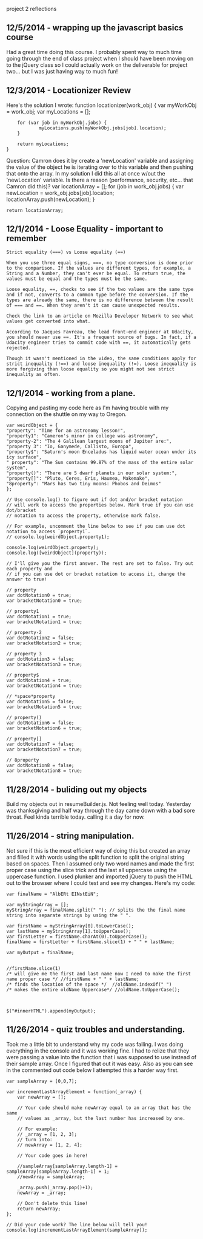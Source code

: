project 2 reflections

## 12/5/2014 - wrapping up the javascript basics course
Had a great time doing this course.  I probably spent way to much time going through the end of class project when I should have been moving on to the jQuery class so I could actually work on the deliverable for project two... but I was just having way to much fun!  

## 12/3/2014 - Locationizer Review
Here's the solution I wrote:
	function locationizer(work_obj) {
	    var myWorkObj = work_obj;
	    var myLocations = [];
	    
	    for (var job in myWorkObj.jobs) {
	            myLocations.push(myWorkObj.jobs[job].location);
	    }
	    
	    return myLocations;
	}
Question: Camron does it by create a 'newLocation' variable and assigning the value of the object he is iterating over to this variable and then pushing that onto the array.  In my solution I did this all at once w/out the 'newLocation' variable.  Is there a reason (performance, security, etc... that Camron did this)?
	var locationArray = [];
	for (job in work_obj.jobs) {
		var newLocation = work_obj.jobs[job].location;
		locationArray.push(newLocation);
	}

	return locationArray;

## 12/1/2014 - Loose Equality - important to remember

	Strict equality (===) vs Loose equality (==)

	When you use three equal signs, ===, no type conversion is done prior to the comparison. If the values are different types, for example, a String and a Number, they can't ever be equal. To return true, the values must be equal and the types must be the same.

	Loose equality, ==, checks to see if the two values are the same type and if not, converts to a common type before the conversion. If the types are already the same, there is no difference between the result of === and ==. When they aren't it can cause unexpected results.

	Check the link to an article on Mozilla Developer Network to see what values get converted into what.

	According to Jacques Favreau, the lead front-end engineer at Udacity, you should never use ==. It's a frequent source of bugs. In fact, if a Udacity engineer tries to commit code with ==, it automatically gets rejected.

	Though it wasn't mentioned in the video, the same conditions apply for strict inequality (!==) and loose inequality (!=). Loose inequality is more forgiving than loose equality so you might not see strict inequality as often.

## 12/1/2014 - working from a plane.  
Copying and pasting my code here as I'm having trouble with my connection on the shuttle on my way to Oregon.  

	var weirdObject = {
    "property": "Time for an astronomy lesson!",
    "property1": "Cameron's minor in college was astronomy",
    "property-2": "The 4 Galilean largest moons of Jupiter are:",
    "property 3": "Io, Ganymede, Callisto, Europa",
    "property$": "Saturn's moon Enceladus has liquid water ocean under its icy surface",
    " property": "The Sun contains 99.87% of the mass of the entire solar system",
    "property()": "There are 5 dwarf planets in our solar system:",
    "property[]": "Pluto, Ceres, Eris, Haumea, Makemake",
    "8property": "Mars has two tiny moons: Phobos and Deimos"
	};

	// Use console.log() to figure out if dot and/or bracket notation
	// will work to access the properties below. Mark true if you can use dot/bracket
	// notation to access the property, otherwise mark false.

	// For example, uncomment the line below to see if you can use dot notation to access `property1`.
	// console.log(weirdObject.property1);

	console.log(weirdObject.property);
	console.log([weirdObject](property));

	// I'll give you the first answer. The rest are set to false. Try out each property and
	// if you can use dot or bracket notation to access it, change the answer to true!

	// property
	var dotNotation0 = true;
	var bracketNotation0 = true;

	// property1
	var dotNotation1 = true;
	var bracketNotation1 = true;

	// property-2
	var dotNotation2 = false;
	var bracketNotation2 = true;

	// property 3
	var dotNotation3 = false;
	var bracketNotation3 = true;

	// property$
	var dotNotation4 = true;
	var bracketNotation4 = true;

	// *space*property
	var dotNotation5 = false;
	var bracketNotation5 = true;

	// property()
	var dotNotation6 = false;
	var bracketNotation6 = true;

	// property[]
	var dotNotation7 = false;
	var bracketNotation7 = true;

	// 8property
	var dotNotation8 = false;
	var bracketNotation8 = true;

## 11/28/2014 - buliding out my objects
Build my objects out in resumeBuilder.js.  Not feeling well today.  Yesterday was thanksgiving and half way through the day came down with a bad sore throat.  Feel kinda terrible today.  calling it a day for now. 

## 11/26/2014 - string manipulation.  
Not sure if this is the most efficient way of doing this but created an array and filled it with words using the split function to split the original string based on spaces.  Then I assumed only two word names and made the first proper case using the slice trick and the last all uppercase using the uppercase function.  I used plunker and imported jQuery to push the HTML out to the browser where I could test and see my changes.  Here's my code: 

	var finalName = "AlbERt EINstEiN";

	var myStringArray = [];
	myStringArray = finalName.split(" "); // splits the the final name string into separate strings by using the " ".

	var firstName = myStringArray[0].toLowerCase();
	var lastName = myStringArray[1].toUpperCase();
	var firstLetter = firstName.charAt(0).toUpperCase();
	finalName = firstLetter + firstName.slice(1) + " " + lastName;

	var myOutput = finalName;


	//firstName.slice(1)
	/* will give me the first and last name now I need to make the first name proper case */ //firstName + " " + lastName;
	/* finds the location of the space */  //oldName.indexOf(" ")
	/* makes the entire oldName Uppercase*/ //oldName.toUpperCase();



	$("#innerHTML").append(myOutput);

## 11/26/2014 - quiz troubles and understanding. 
Took me a little bit to understand why my code was failing.  I was doing everything in the console and it was working fine.  I had to relize that they were passing a value into the function that i was supposed to use instead of their sample array.  Once I figured that out it was easy.  Also as you can see in the commented out code below I attempted this a harder way first.  

	var sampleArray = [0,0,7];

	var incrementLastArrayElement = function(_array) {
	    var newArray = [];
	   
	    // Your code should make newArray equal to an array that has the same
	    // values as _array, but the last number has increased by one.
	    
	    // For example:
	    // _array = [1, 2, 3];
	    // turn into:
	    // newArray = [1, 2, 4];
	    
	    // Your code goes in here!
	    
	    //sampleArray[sampleArray.length-1] = sampleArray[sampleArray.length-1] + 1;
	    //newArray = sampleArray;
	    
	    _array.push(_array.pop()+1);
	    newArray = _array;
	    
	    // Don't delete this line!
	    return newArray;
	};

	// Did your code work? The line below will tell you!
	console.log(incrementLastArrayElement(sampleArray));


